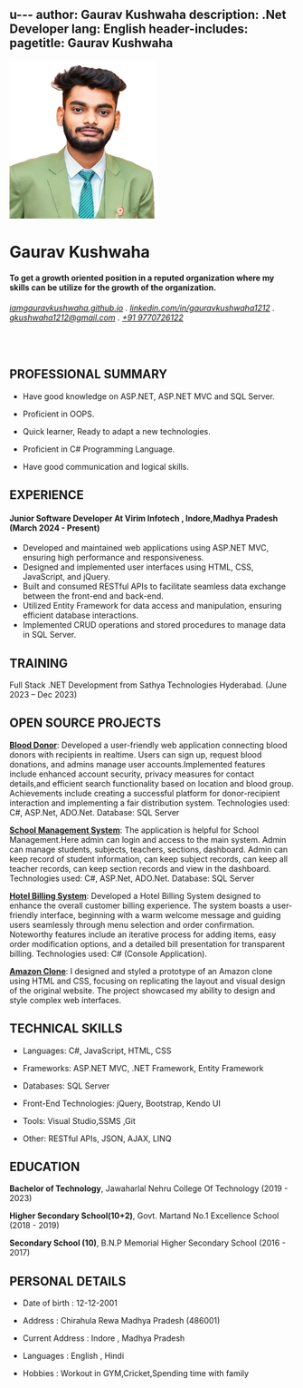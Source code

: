 u---
author: Gaurav Kushwaha
description: .Net Developer
lang: English
header-includes: <link rel="icon" type="image/png" href="img/resume.png" />
pagetitle: Gaurav Kushwaha
---
 ![ ](img/gaurav.png)

Gaurav Kushwaha
==================


####  To get a growth oriented position in a reputed organization where my skills can be utilize for the growth of the organization.

######  [iamgauravkushwaha.github.io](https://iamgauravkushwaha.github.io/) . [linkedin.com/in/gauravkushwaha1212](https://linkedin.com/in/gauravkushwaha1212) . [gkushwaha1212@gmail.com](mailto:gkushwaha1212@gmail.com) . [+91 9770726122](tel:+919770726122)
<br>

## PROFESSIONAL SUMMARY
- Have good knowledge on ASP.NET, ASP.NET MVC and SQL Server.

- Proficient in OOPS.

- Quick learner, Ready to adapt a new technologies.

- Proficient in C# Programming Language.

- Have good communication and logical skills.


## EXPERIENCE

#### Junior Software Developer At Virim Infotech , Indore,Madhya Pradesh   (March 2024 - Present)

- Developed and maintained web applications using ASP.NET MVC, ensuring high performance and responsiveness.
- Designed and implemented user interfaces using HTML, CSS, JavaScript, and jQuery.
- Built and consumed RESTful APIs to facilitate seamless data exchange between the front-end and back-end.
- Utilized Entity Framework for data access and manipulation, ensuring efficient database interactions.
- Implemented CRUD operations and stored procedures to manage data in SQL Server.

## TRAINING
Full Stack .NET Development from Sathya Technologies Hyderabad.  (June 2023 – Dec 2023)

## OPEN SOURCE PROJECTS
**[Blood Donor](https://github.com/iamgauravkushwaha/Blood-Donor.git)**:  Developed a user-friendly web application connecting blood donors with recipients in realtime. Users can sign up, request blood donations, and admins manage user accounts.Implemented features include enhanced account security, privacy measures for contact details,and efficient search functionality based on location and blood group. Achievements include creating a successful platform for donor-recipient interaction and implementing a fair distribution system.
  Technologies used: C#, ASP.Net, ADO.Net. Database: SQL Server

**[School Management System](https://github.com/iamgauravkushwaha/School-Management-System.git)**:  The application is helpful for School Management.Here admin can login and access to the main system. Admin can manage students, subjects, teachers, sections, dashboard. Admin can keep record of student information, can keep subject records, can keep all teacher records, can keep section records and view in the dashboard.
  Technologies used: C#, ASP.Net, ADO.Net. Database: SQL Server

**[Hotel Billing System](https://github.com/iamgauravkushwaha/Hotel-Billing-System.git)**: Developed a Hotel Billing System designed to enhance the overall customer billing experience. The system boasts a user-friendly interface, beginning with a warm welcome message and guiding users seamlessly through menu selection and order confirmation. Noteworthy features include an iterative process for adding items, easy order modification options, and a detailed bill presentation for transparent billing.
  Technologies used: C# (Console Application).

**[Amazon Clone](https://github.com/iamgauravkushwaha/amazon-interface.git)**: I designed and styled a prototype of an Amazon clone using HTML and CSS, focusing on replicating the layout and visual design of the original website. The project showcased my ability to design and style complex web interfaces.
 
 
  
## TECHNICAL SKILLS

- Languages: C#, JavaScript, HTML, CSS

- Frameworks: ASP.NET MVC, .NET Framework, Entity Framework

- Databases: SQL Server

- Front-End Technologies: jQuery, Bootstrap, Kendo UI

- Tools: Visual Studio,SSMS ,Git

- Other: RESTful APIs, JSON, AJAX, LINQ
<!-- - Language : C#

- Database : Sql Server 

- Technologies : ASP.NET

- Data Access Technology : ADO.NET

- Framework : ASP.NET MVC,ASP.NET Core MVC

- Web Technologies : HTML , CSS

- IDE/Tools : Visual Studio|Visual Studio Code|SQL Server
   -->
## EDUCATION
**Bachelor of Technology**,  Jawaharlal Nehru College Of Technology (2019 - 2023)

**Higher Secondary School(10+2)**, Govt. Martand No.1 Excellence School (2018 - 2019)

**Secondary School (10)**, B.N.P Memorial Higher Secondary School (2016 - 2017)
 
## PERSONAL DETAILS

- Date of birth : 12-12-2001

- Address : Chirahula Rewa Madhya Pradesh (486001)

- Current Address : Indore , Madhya Pradesh

- Languages : English , Hindi

- Hobbies : Workout in GYM,Cricket,Spending time with family




 


